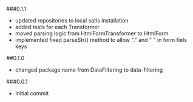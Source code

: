 ###0.1.1

 - updated repositories to local satis installation
 - added tests for each Transformer
 - moved parsing logic from HtmlFormTransformer to HtmlForm
 - implemented fixed parseStr() method to allow "." and " " in form fiels keys

##0.1.0

 - changed package name from DataFiltering to data-filtering

###0.0.1

- Initial commit